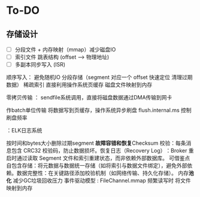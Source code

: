 # To-DO

## 存储设计

- [ ] 分段文件 + 内存映射（mmap）减少磁盘IO
- [ ] 索引文件 跳表结构  (offset --> 物理地址)
- [ ] 多副本同步写入 (ISR)

顺序写入： 避免随机IO
分段存储（segment 对应一个 offset 快速定位 清理过期数据） 稀疏索引
直接利用操作系统页缓存 磁盘文件映射到内存

零拷贝传输 ： sendfile系统调用，直接将磁盘数据通过DMA传输到网卡

作batch单位传输 将数据写到页缓存，操作系统异步刷盘 flush.internal.ms 控制刷盘频率

：ELK日志系统

按时间和bytes大小删除过期segment
**故障容错和恢复**
​Checksum 校验：每条消息包含 CRC32 校验码，防止数据损坏。
​恢复日志（Recovery Log）​：Broker 重启时通过读取 Segment 文件和索引重建状态，而非依赖外部数据库。
​可借鉴点
​自包含存储：将元数据与数据统一存储（如将索引与数据文件绑定），避免外部依赖。
​数据完整性：在关键路径添加校验机制（如网络传输、持久化存储）。
内存**池化** 减少GC垃圾回收压力
事件驱动模型 :
FileChannel.mmap 频繁读写时 将文件映射到内存
